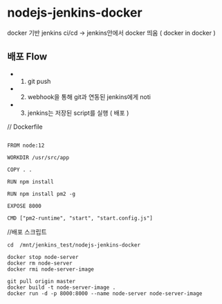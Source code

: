 # nodejs-jenkins-docker
docker 기반 jenkins ci/cd
-> jenkins안에서 docker 띄움 ( docker in docker )

## 배포 Flow
- 1. git push
- 2. webhook을 통해 git과 연동된 jenkins에게 noti
- 3. jenkins는 저장된 script를 실행 ( 배포 )

// Dockerfile
```

FROM node:12

WORKDIR /usr/src/app

COPY . .

RUN npm install

RUN npm install pm2 -g

EXPOSE 8000

CMD ["pm2-runtime", "start", "start.config.js"]

```

//배포 스크립트
```
cd  /mnt/jenkins_test/nodejs-jenkins-docker

docker stop node-server
docker rm node-server
docker rmi node-server-image

git pull origin master
docker build -t node-server-image .
docker run -d -p 8000:8000 --name node-server node-server-image
```
